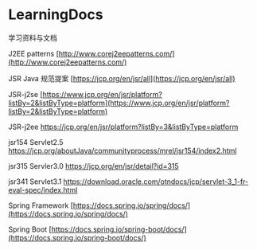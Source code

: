 # LearningDocs
学习资料与文档



J2EE patterns [http://www.corej2eepatterns.com/](http://www.corej2eepatterns.com/)

JSR Java 规范提案 [https://jcp.org/en/jsr/all](https://jcp.org/en/jsr/all)

JSR-j2se [https://www.jcp.org/en/jsr/platform?listBy=2&listByType=platform](https://www.jcp.org/en/jsr/platform?listBy=2&listByType=platform)

JSR-j2ee https://jcp.org/en/jsr/platform?listBy=3&listByType=platform

jsr154 Servlet2.5 https://jcp.org/aboutJava/communityprocess/mrel/jsr154/index2.html

jsr315 Servler3.0 https://jcp.org/en/jsr/detail?id=315
 
jsr341 Servlet3.1 https://download.oracle.com/otndocs/jcp/servlet-3_1-fr-eval-spec/index.html

Spring Framework [https://docs.spring.io/spring/docs/](https://docs.spring.io/spring/docs/)

Spring Boot [https://docs.spring.io/spring-boot/docs/](https://docs.spring.io/spring-boot/docs/)














